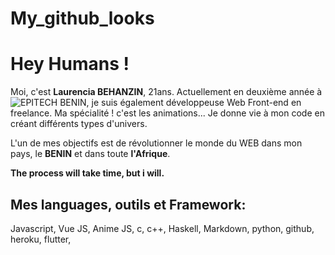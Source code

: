 # My_github_looks

# Hey Humans !

Moi, c'est **Laurencia BEHANZIN**, 21ans.
Actuellement en deuxième année à ![EPITECH BENIN](https://www.epitech.bj), je suis également développeuse Web Front-end en freelance. Ma spécialité ! c'est les animations...
Je donne vie à mon code en créant différents types d'univers.

L'un de mes objectifs est de révolutionner le monde du WEB dans mon pays, le **BENIN** et dans toute **l'Afrique**.

**The process will take time, but i will.**

## Mes languages, outils et Framework:

Javascript, Vue JS, Anime JS, c, c++, Haskell, Markdown, python, github, heroku, flutter,